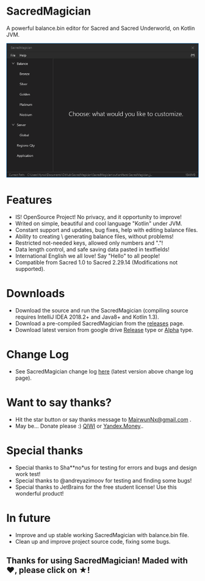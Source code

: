 # SacredMagician
A powerful balance.bin editor for Sacred and Sacred Underworld, on Kotlin JVM.

![Alt text](Screenshots/SacredMagician_NewMainPage.png "SacredMagician main page.")

# Features

 * IS! OpenSource Project! No privacy, and it opportunity to improve!
 * Writed on simple, beautiful and cool language "Kotlin" under JVM.
 * Constant support and updates, bug fixes, help with editing balance files.
 * Ability to creating \ generating balance files, without problems!
 * Restricted not-needed keys, allowed only numbers and "."!
 * Data length control, and safe saving data pasted in textfields!
 * International English we all love! Say "Hello" to all people! 
 * Compatible from Sacred 1.0 to Sacred 2.29.14 (Modifications not supported).
 
# Downloads

 * Download the source and run the SacredMagician (compiling source requires IntelliJ IDEA 2018.2+ and Java8+ and Kotlin 1.3).
 * Download a pre-compiled SacredMagician from the [releases](https://github.com/MairwunNx/SacredMagician/releases) page.
 * Download latest version from google drive [Release](https://drive.google.com/file/d/13t88XU7uT0DtrtSqVpaB8eRtu2cSebtx/view) type or [Alpha](https://drive.google.com/file/d/1tj-C7svsMs6qlzWrvfEzKtHfOrpwfXm3/view) type.
  
# Change Log

 * See SacredMagician change log [here](https://github.com/MairwunNx/SacredMagician/blob/master/CHANGELOG.md) (latest version above change log page).

# Want to say thanks?

 * Hit the star button or say thanks message to MairwunNx@gmail.com .
 * May be... Donate please :) [QIWI](https://qiwi.me/mairwunnx) or [Yandex.Money](https://money.yandex.ru/to/410015993365458)..
 
# Special thanks

 * Special thanks to Sha**no*us for testing for errors and bugs and design work test!
 * Special thanks to @andreyazimoov for testing and finding some bugs!
 * Special thanks to JetBrains for the free student license! Use this wonderful product!

# In future

 * Improve and up stable working SacredMagician with balance.bin file.
 * Clean up and improve project source code, fixing some bugs.

## Thanks for using SacredMagician! Maded with ❤, please click on ★!

